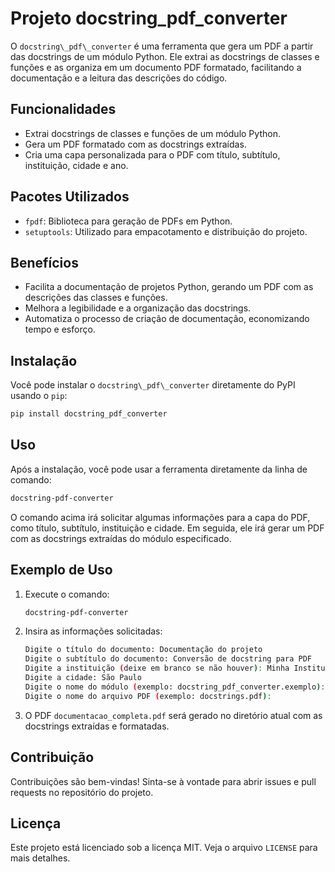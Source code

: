 
# Projeto docstring\_pdf\_converter

O `docstring\_pdf\_converter` é uma ferramenta que gera um PDF a partir das docstrings de um módulo Python. Ele extrai as docstrings de classes e funções e as organiza em um documento PDF formatado, facilitando a documentação e a leitura das descrições do código.

## Funcionalidades

- Extrai docstrings de classes e funções de um módulo Python.
- Gera um PDF formatado com as docstrings extraídas.
- Cria uma capa personalizada para o PDF com título, subtítulo, instituição, cidade e ano.

## Pacotes Utilizados

- `fpdf`: Biblioteca para geração de PDFs em Python.
- `setuptools`: Utilizado para empacotamento e distribuição do projeto.

## Benefícios

- Facilita a documentação de projetos Python, gerando um PDF com as descrições das classes e funções.
- Melhora a legibilidade e a organização das docstrings.
- Automatiza o processo de criação de documentação, economizando tempo e esforço.

## Instalação

Você pode instalar o `docstring\_pdf\_converter` diretamente do PyPI usando o `pip`:

```sh
pip install docstring_pdf_converter
```

## Uso

Após a instalação, você pode usar a ferramenta diretamente da linha de comando:

```sh
docstring-pdf-converter
```

O comando acima irá solicitar algumas informações para a capa do PDF, como título, subtítulo, instituição e cidade. Em seguida, ele irá gerar um PDF com as docstrings extraídas do módulo especificado.

## Exemplo de Uso

1. Execute o comando:

    ```sh
    docstring-pdf-converter
    ```

2. Insira as informações solicitadas:

    ```sh
    Digite o título do documento: Documentação do projeto
    Digite o subtítulo do documento: Conversão de docstring para PDF
    Digite a instituição (deixe em branco se não houver): Minha Instituição
    Digite a cidade: São Paulo
    Digite o nome do módulo (exemplo: docstring_pdf_converter.exemplo):
    Digite o nome do arquivo PDF (exemplo: docstrings.pdf): 
    ```

3. O PDF `documentacao_completa.pdf` será gerado no diretório atual com as docstrings extraídas e formatadas.

## Contribuição

Contribuições são bem-vindas! Sinta-se à vontade para abrir issues e pull requests no repositório do projeto.

## Licença

Este projeto está licenciado sob a licença MIT. Veja o arquivo `LICENSE` para mais detalhes.
```